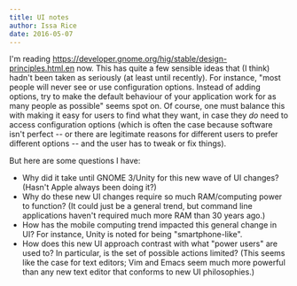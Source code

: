 ```yaml
---
title: UI notes
author: Issa Rice
date: 2016-05-07
---
```


I'm reading <https://developer.gnome.org/hig/stable/design-principles.html.en>
now. This has quite a few sensible ideas that (I think) hadn't been taken as
seriously (at least until recently). For instance, "most people will never see
or use configuration options. Instead of adding options, try to make the default
behaviour of your application work for as many people as possible" seems spot
on. Of course, one must balance this with making it easy for users to find what
they want, in case they *do* need to access configuration options (which is
often the case because software isn't perfect -- or there are legitimate reasons
for different users to prefer different options -- and the user has to tweak or
fix things).

But here are some questions I have:

- Why did it take until GNOME 3/Unity for this new wave of UI changes? (Hasn't
  Apple always been doing it?)
- Why do these new UI changes require so much RAM/computing power to function?
  (It could just be a general trend, but command line applications haven't
  required much more RAM than 30 years ago.)
- How has the mobile computing trend impacted this general change in UI? For
  instance, Unity is noted for being "smartphone-like".
- How does this new UI approach contrast with what "power users" are used to? In
  particular, is the set of possible actions limited? (This seems like the case
  for text editors; Vim and Emacs seem much more powerful than any new text
  editor that conforms to new UI philosophies.)
